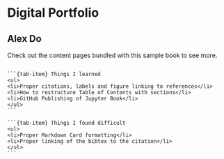 # Digital Portfolio
## Alex Do

Check out the content pages bundled with this sample book to see more.

```{tableofcontents}
```


````{tab-set}
```{tab-item} Things I learned
<ul>
<li>Proper citations, labels and figure linking to references</li>
<li>How to restructure Table of Contents with sections</li>
<li>GitHub Publishing of Jupyter Book</li>
</ul>
```

```{tab-item} Things I found difficult
<ul>
<li>Proper Markdown Card formatting</li>
<li>Proper linking of the bibtex to the citation</li>
</ul>
```
````
